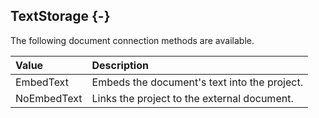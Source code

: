## TextStorage {-}

The following document connection methods are available.

**Value**   |   **Description**
| :-- | :-- |
EmbedText   |   Embeds the document's text into the project.
NoEmbedText   |   Links the project to the external document.
